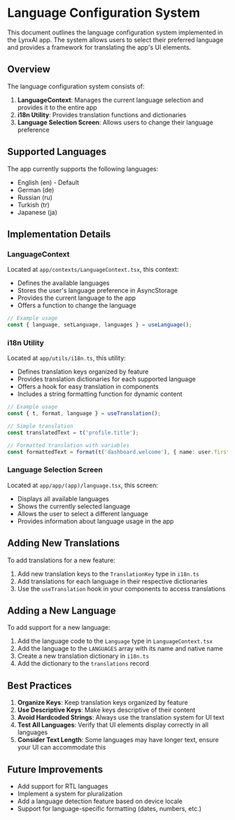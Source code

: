 # Language Configuration System

This document outlines the language configuration system implemented in the LynxAI app. The system allows users to select their preferred language and provides a framework for translating the app's UI elements.

## Overview

The language configuration system consists of:

1. **LanguageContext**: Manages the current language selection and provides it to the entire app
2. **i18n Utility**: Provides translation functions and dictionaries
3. **Language Selection Screen**: Allows users to change their language preference

## Supported Languages

The app currently supports the following languages:

- English (en) - Default
- German (de)
- Russian (ru)
- Turkish (tr)
- Japanese (ja)

## Implementation Details

### LanguageContext

Located at `app/contexts/LanguageContext.tsx`, this context:

- Defines the available languages
- Stores the user's language preference in AsyncStorage
- Provides the current language to the app
- Offers a function to change the language

```typescript
// Example usage
const { language, setLanguage, languages } = useLanguage();
```

### i18n Utility

Located at `app/utils/i18n.ts`, this utility:

- Defines translation keys organized by feature
- Provides translation dictionaries for each supported language
- Offers a hook for easy translation in components
- Includes a string formatting function for dynamic content

```typescript
// Example usage
const { t, format, language } = useTranslation();

// Simple translation
const translatedText = t('profile.title');

// Formatted translation with variables
const formattedText = format(t('dashboard.welcome'), { name: user.firstName });
```

### Language Selection Screen

Located at `app/app/(app)/language.tsx`, this screen:

- Displays all available languages
- Shows the currently selected language
- Allows the user to select a different language
- Provides information about language usage in the app

## Adding New Translations

To add translations for a new feature:

1. Add new translation keys to the `TranslationKey` type in `i18n.ts`
2. Add translations for each language in their respective dictionaries
3. Use the `useTranslation` hook in your components to access translations

## Adding a New Language

To add support for a new language:

1. Add the language code to the `Language` type in `LanguageContext.tsx`
2. Add the language to the `LANGUAGES` array with its name and native name
3. Create a new translation dictionary in `i18n.ts`
4. Add the dictionary to the `translations` record

## Best Practices

1. **Organize Keys**: Keep translation keys organized by feature
2. **Use Descriptive Keys**: Make keys descriptive of their content
3. **Avoid Hardcoded Strings**: Always use the translation system for UI text
4. **Test All Languages**: Verify that UI elements display correctly in all languages
5. **Consider Text Length**: Some languages may have longer text, ensure your UI can accommodate this

## Future Improvements

- Add support for RTL languages
- Implement a system for pluralization
- Add a language detection feature based on device locale
- Support for language-specific formatting (dates, numbers, etc.) 